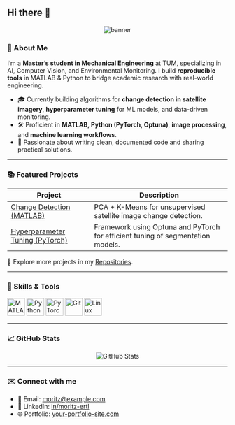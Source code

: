 ## Hi there 👋
<p align="center">
  <img src="https://capsule-render.vercel.app/api?type=waving&text=Hi%2C+I%27m+Moritz+Ertl!&height=100&animation=fadeIn" alt="banner">
</p>

### 👋 About Me  
I’m a **Master’s student in Mechanical Engineering** at TUM, specializing in AI, Computer Vision, and Environmental Monitoring. I build **reproducible tools** in MATLAB & Python to bridge academic research with real-world engineering.

- 🎓 Currently building algorithms for **change detection in satellite imagery**, **hyperparameter tuning** for ML models, and data-driven monitoring.
- 🛠️ Proficient in **MATLAB, Python (PyTorch, Optuna)**, **image processing**, and **machine learning workflows**.
- 💬 Passionate about writing clean, documented code and sharing practical solutions.

---

### 📚 Featured Projects

| Project | Description |
|--------|-------------|
| [Change Detection (MATLAB)](https://github.com/moritz-ertl/change-detection-pca-kmeans) | PCA + K-Means for unsupervised satellite image change detection. |
| [Hyperparameter Tuning (PyTorch)](https://github.com/moritz-ertl/<your-repo-name>) | Framework using Optuna and PyTorch for efficient tuning of segmentation models. |

🔗 Explore more projects in my [Repositories](https://github.com/moritz-ertl?tab=repositories).

---

### 🔧 Skills & Tools  
<p align="left">
  <img src="https://cdn.jsdelivr.net/gh/devicons/devicon/icons/matlab/matlab-original.svg" alt="MATLAB" width="40"/>
  <img src="https://cdn.jsdelivr.net/gh/devicons/devicon/icons/python/python-original.svg" alt="Python" width="40"/>
  <img src="https://cdn.jsdelivr.net/gh/devicons/devicon/icons/pytorch/pytorch-original.svg" alt="PyTorch" width="40"/>
  <img src="https://cdn.jsdelivr.net/gh/devicons/devicon/icons/git/git-original.svg" alt="Git" width="40"/>
  <img src="https://cdn.jsdelivr.net/gh/devicons/devicon/icons/linux/linux-original.svg" alt="Linux" width="40"/>
</p>

---

### 📈 GitHub Stats  
<p align="center">
  <img src="https://github-readme-stats.vercel.app/api?username=ertlmoritz&show_icons=true&theme=default" alt="GitHub Stats" />
</p>

---

### ✉️ Connect with me  
- 📧 Email: moritz@example.com  
- 💼 LinkedIn: [in/moritz-ertl](https://www.linkedin.com/in/moritz-ertl/)  
- 🌐 Portfolio: [your-portfolio-site.com](https://your-portfolio-site.com)

<!--
**ertlmoritz/ertlmoritz** is a ✨ _special_ ✨ repository because its `README.md` (this file) appears on your GitHub profile.

Here are some ideas to get you started:

- 🔭 I’m currently working on ...
- 🌱 I’m currently learning ...
- 👯 I’m looking to collaborate on ...
- 🤔 I’m looking for help with ...
- 💬 Ask me about ...
- 📫 How to reach me: ...
- 😄 Pronouns: ...
- ⚡ Fun fact: ...
-->
